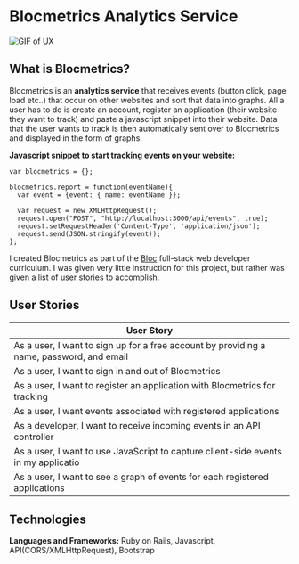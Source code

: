 # Blocmetrics Analytics Service

![GIF of UX](https://image.ibb.co/mgRzen/Peek_2018_03_29_13_11.gif)

## What is Blocmetrics?

Blocmetrics is an **analytics service** that receives events (button click, page load etc..) that occur on other websites and sort that data into graphs. All a user has to do is create an account, register an application (their website they want to track) and paste a javascript snippet into their website. Data that the user wants to track is then automatically sent over to Blocmetrics and displayed in the form of graphs.

**Javascript snippet to start tracking events on your website:**
```
var blocmetrics = {};

blocmetrics.report = function(eventName){
  var event = {event: { name: eventName }};

  var request = new XMLHttpRequest();
  request.open("POST", "http://localhost:3000/api/events", true);
  request.setRequestHeader('Content-Type', 'application/json');
  request.send(JSON.stringify(event));
};
```

I created Blocmetrics as part of the [Bloc](bloc.io) full-stack web developer curriculum. I was given very little instruction for this project, but rather was given a list of user stories to accomplish.

## User Stories

| User Story    |
| ------------- |
| As a user, I want to sign up for a free account by providing a name, password, and email |
| As a user, I want to sign in and out of Blocmetrics |
| As a user, I want to register an application with Blocmetrics for tracking |
| As a user, I want events associated with registered applications |
| As a developer, I want to receive incoming events in an API controller |
| As a user, I want to use JavaScript to capture client-side events in my applicatio |
| As a user, I want to see a graph of events for each registered applications |

## Technologies

**Languages and Frameworks:** Ruby on Rails, Javascript, API(CORS/XMLHttpRequest), Bootstrap


